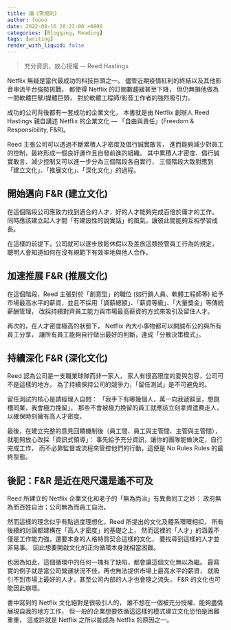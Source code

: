 ```yaml
---
title: 讀《零規則》
author: foooo
date: 2022-08-16 20:22:00 +0800
categories: [Blogging, Reading]
tags: [writing]
render_with_liquid: false
---
```


> 充分資訊，放心授權 -- Reed Hastings


Netflix 無疑是當代最成功的科技巨頭之一。
儘管近期疫情紅利的終結以及其他影音串流平台強勢挑戰，
都使得 Netflix 的訂閱數趨緩甚至下降，
但仍無損他做為一間軟體巨擘/媒體巨頭，
對於軟體工程師/影音工作者的強烈吸引力。

成功的公司背後都有一套成功的企業文化，
本書就是由 Netflix 創辦人 Reed Hastings
親自講述 Netflix 的企業文化 — 「自由與責任」(Freedom & Responsibility, F&R)。

Reed 主張公司可以透過不斷累積人才密度及倡行誠實敢言，
進而能夠減少對員工的控制，最終形成一個良好運作且自發前進的組織。
其中累積人才密度、倡行誠實敢言、減少控制又可以進一步分為三個階段各自實行，
三個階段大致對應到「建立文化」、「推展文化」、「深化文化」的過程。


## 開始邁向 F&R (建立文化)

在這個階段公司應致力找到適合的人才，好的人才能夠完成百倍於庸才的工作。
同時應該建立起人才間「有建設性的說實話」的風氣，讓彼此間能夠互相學習成長。

在這樣的前提下，公司就可以逐步放鬆休假以及差旅這類控管員工行為的規定，
聰明人會知道如何在沒有規範下有效率地與他人合作。


## 加速推展 F&R (推展文化)

在這個階段，Reed 主張對於「創意型」的職位 (如行銷人員、軟體工程師等) 給予市場最高水平的薪資，並且不採用「調薪總額」、「薪資等級」、「大量獎金」等傳統薪酬管理，
改採持續對齊員工能力與市場最高薪資的方式來吸引及留住人才。

再次的，在人才密度極高的狀態下，
Netflix 內大小事物都可以開誠布公的與所有員工分享，
讓所有員工能夠自行做出最好的判斷，達成「分散決策模式」。


## 持續深化 F&R (深化文化)

Reed 認為公司是一支職業球隊而非一家人，
家人有很高限度的愛與包容，公司可不是這樣的地方。
為了持續保持公司的競爭力，「留任測試」是不可避免的。

留任測試的核心是請經理人自問：
「我手下有哪幾個人，萬一向我遞辭呈，想跳槽同業，我會極力挽留」，
那些不會被極力挽留的員工就應該立刻拿資遣費走人，以確保時刻擁有高人才密度。

最後，在建立完整的意見回饋機制後（員工間、員工與主管間、主管與主管間），
就能夠放心改採「資訊式領導」：
事先給予充分資訊，讓你的團隊能做決定，自行完成工作，
而不必靠監督或流程來管控他們的行動，這便是 No Rules Rules 的最終型態。


## 後記：F&R 是近在咫尺還是遙不可及

Reed 所建立的 Netflix 企業文化和老子的「無為而治」有異曲同工之妙：
政府無為而百姓自治；公司無為而員工自治。

然而這樣的理念似乎有點過度理想化，Reed 所提出的文化及體系環環相扣，
所有後續的討論都建構在「高人才密度」的基礎之上，
然而這裡的「人才」的涵義不僅是工作能力強，還要本身的人格特質契合這樣的文化，
要找尋到這樣的人才並非易事。
因此想要開啟文化的正向循環本身就相當困難。

也因為如此，這個循環中的任何一塊有了缺陷，都會讓這個文化無以為繼。
最寫實的例子就是當公司營運狀況不佳，再也無法提供市場上最高水平的薪資，
就吸引不到市場上最好的人才，甚至公司內部的人才也會隨之流失，
F&R 的文化也可能因此崩壞。

書中寫到的 Netflix 文化絕對是很吸引人的，
誰不想在一個被充分授權、能夠盡情展現自我的地方工作，
但一般的企業想要依循這這樣的模式建立文化恐怕是困難重重，
這或許就是 Netflix 之所以能成為 Netflix 的原因之一。

